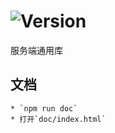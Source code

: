 # ![Version](https://img.shields.io/badge/version-15.196.64-green.svg)

服务端通用库

## 文档
    * `npm run doc`
    * 打开`doc/index.html`